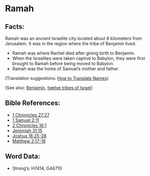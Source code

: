 # Ramah

## Facts:

Ramah was an ancient Israelite city located about 8 kilometers from Jerusalem. It was in the region where the tribe of Benjamin lived.

* Ramah was where Rachel died after giving birth to Benjamin.
* When the Israelites were taken captive to Babylon, they were first brought to Ramah before being moved to Babylon.
* Ramah was the home of Samuel’s mother and father.

(Translation suggestions: [How to Translate Names](rc://en/ta/man/translate/translate-names))

(See also: [Benjamin](../names/benjamin.md), [twelve tribes of Israel](../other/12tribesofisrael.md))

## Bible References:

* [1 Chronicles 27:27](rc://en/tn/help/1ch/27/27)
* [1 Samuel 2:11](rc://en/tn/help/1sa/02/11)
* [2 Chronicles 16:1](rc://en/tn/help/2ch/16/1)
* [Jeremiah 31:15](rc://en/tn/help/jer/31/15)
* [Joshua 18:25-28](rc://en/tn/help/jos/18/25)
* [Matthew 2:17-18](rc://en/tn/help/mat/02/17)

## Word Data:

* Strong’s: H7414, G44710
